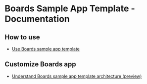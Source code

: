 # Boards Sample App Template - Documentation

## How to use
* [Use Boards sample app template](boards.md)

## Customize Boards app
* [Understand Boards sample app template architecture (preview)](boards-architecture.md)


